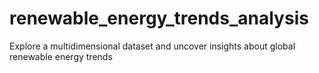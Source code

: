 # renewable_energy_trends_analysis
Explore a multidimensional dataset and uncover insights about global renewable energy trends
